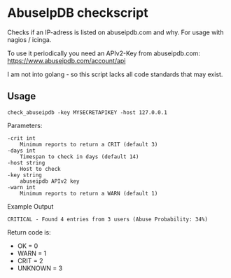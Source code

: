 # AbuseIpDB checkscript

Checks if an IP-adress is listed on abuseipdb.com and why. For usage with nagios / icinga.

To use it periodically you need an APIv2-Key from abuseipdb.com: https://www.abuseipdb.com/account/api

I am not into golang - so this script lacks all code standards that may exist.

## Usage

```
check_abuseipdb -key MYSECRETAPIKEY -host 127.0.0.1
```

Parameters:
```
-crit int
    Minimum reports to return a CRIT (default 3)
-days int
    Timespan to check in days (default 14)
-host string
    Host to check
-key string
    abuseipdb APIv2 key
-warn int
    Minimum reports to return a WARN (default 1)
```

Example Output
```
CRITICAL - Found 4 entries from 3 users (Abuse Probability: 34%)
```

Return code is:

- OK = 0
- WARN = 1
- CRIT = 2
- UNKNOWN = 3